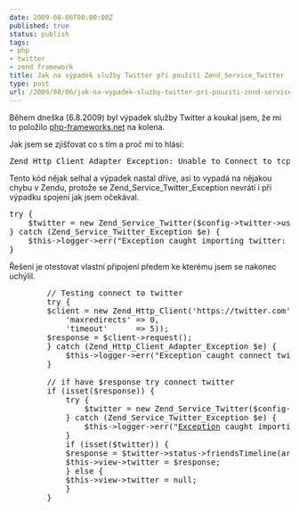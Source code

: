 ```yaml
---
date: 2009-08-06T00:00:00Z
published: true
status: publish
tags:
- php
- twitter
- zend framework
title: Jak na výpadek služby Twitter při použití Zend_Service_Twitter
type: post
url: /2009/08/06/jak-na-vypadek-sluzby-twitter-pri-pouziti-zend-service-twitter/
---
```


Během dneška (6.8.2009) byl výpadek služby Twitter a koukal jsem, že mi to položilo <a href="https://php-frameworks.net">php-frameworks.net</a> na kolena.

Jak jsem se zjišťovat co s tím a proč mi to hlásí:
<pre>
Zend_Http_Client_Adapter_Exception: Unable to Connect to tcp://twitter.com:80. Error #110: Connection timed out in /srv/lib/php/Zend/Http/Client/Adapter/Socket.php on line 213
</pre>

Tento kód nějak selhal a výpadek nastal dříve, asi to vypadá na nějakou chybu v Zendu, protože se Zend_Service_Twitter_Exception nevrátí i při výpadku spojení jak jsem očekával.

<pre>
try {
	$twitter = new Zend_Service_Twitter($config-&gt;twitter-&gt;username, $config-&gt;twitter-&gt;password);
} catch (Zend_Service_Twitter_Exception $e) {
	$this-&gt;logger-&gt;err("Exception caught importing twitter: {$e-&gt;getMessage()}\n");
}
</pre>

Řešení je otestovat vlastní připojení předem ke kterému jsem se nakonec uchýlil.

<pre>
		// Testing connect to twitter
		try {
		$client = new Zend_Http_Client('https://twitter.com', array(
			'maxredirects' =&gt; 0,
			'timeout'      =&gt; 5));
		$response = $client-&gt;request();
		} catch (Zend_Http_Client_Adapter_Exception $e) {
			$this-&gt;logger-&gt;err("Exception caught connect twitter: {$e-&gt;getMessage()}\n");
		}

		// if have $response try connect twitter
		if (isset($response)) {
			try {
				$twitter = new Zend_Service_Twitter($config-&gt;twitter-&gt;username, $config-&gt;twitter-&gt;password);
			} catch (Zend_Service_Twitter_Exception $e) {
				$this-&gt;logger-&gt;err("<a href="https://www.unlocalize.com/">Exception</a> caught importing twitter: {$e-&gt;getMessage()}\n");
			}
			if (isset($twitter)) {
			$response = $twitter-&gt;status-&gt;friendsTimeline(array("count" =&gt; $config-&gt;twitter-&gt;count));
			$this-&gt;view-&gt;twitter = $response;
			} else {
			$this-&gt;view-&gt;twitter = null;
			}
		}
</pre>

